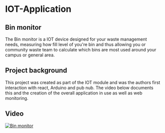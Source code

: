 # IOT-Application

## Bin monitor
The Bin monitor is a IOT device designed for your waste management needs, measuring how fill level of you're bin and thus allowing you or community waste team to calculate which bins are most used around your campus or general area.

## Project background  
This project was created as part of the IOT module and was the authors first interaction with react, Arduino and pub nub. The video below documents this and the creation of the overall application in use as well as web monitoring.

## Video  
[![Bin monitor](https://imgur.com/Ztnef89)](https://youtu.be/p7mcFBUQZxM "Bin monitor")
